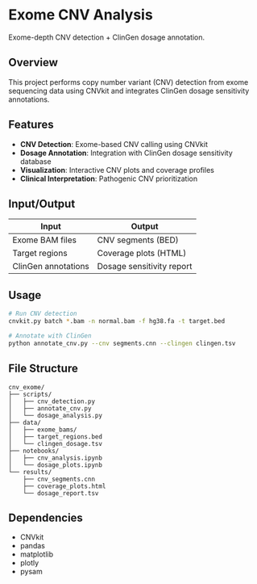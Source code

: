 # Exome CNV Analysis

Exome-depth CNV detection + ClinGen dosage annotation.

## Overview

This project performs copy number variant (CNV) detection from exome sequencing data using CNVkit and integrates ClinGen dosage sensitivity annotations.

## Features

- **CNV Detection**: Exome-based CNV calling using CNVkit
- **Dosage Annotation**: Integration with ClinGen dosage sensitivity database
- **Visualization**: Interactive CNV plots and coverage profiles
- **Clinical Interpretation**: Pathogenic CNV prioritization

## Input/Output

| Input | Output |
|-------|--------|
| Exome BAM files | CNV segments (BED) |
| Target regions | Coverage plots (HTML) |
| ClinGen annotations | Dosage sensitivity report |

## Usage

```bash
# Run CNV detection
cnvkit.py batch *.bam -n normal.bam -f hg38.fa -t target.bed

# Annotate with ClinGen
python annotate_cnv.py --cnv segments.cnn --clingen clingen.tsv
```

## File Structure

```
cnv_exome/
├── scripts/
│   ├── cnv_detection.py
│   ├── annotate_cnv.py
│   └── dosage_analysis.py
├── data/
│   ├── exome_bams/
│   ├── target_regions.bed
│   └── clingen_dosage.tsv
├── notebooks/
│   ├── cnv_analysis.ipynb
│   └── dosage_plots.ipynb
└── results/
    ├── cnv_segments.cnn
    ├── coverage_plots.html
    └── dosage_report.tsv
```

## Dependencies

- CNVkit
- pandas
- matplotlib
- plotly
- pysam
